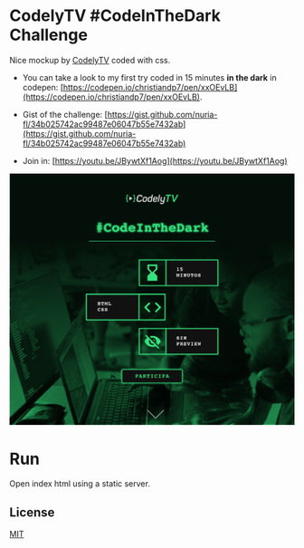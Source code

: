 # CodelyTV #CodeInTheDark Challenge

Nice mockup by [CodelyTV](https://codely.tv) coded with css.

- You can take a look to my first try coded in 15 minutes **in the dark** in codepen: [https://codepen.io/christiandp7/pen/xxOEvLB](https://codepen.io/christiandp7/pen/xxOEvLB).

- Gist of the challenge: [https://gist.github.com/nuria-fl/34b025742ac99487e06047b55e7432ab](https://gist.github.com/nuria-fl/34b025742ac99487e06047b55e7432ab)

- Join in: [https://youtu.be/JBywtXf1Aog](https://youtu.be/JBywtXf1Aog)

![Challenge Mockup](/img/challenge-img.png)

# Run

Open index html using a static server.

## License

[MIT](https://choosealicense.com/licenses/mit/)

